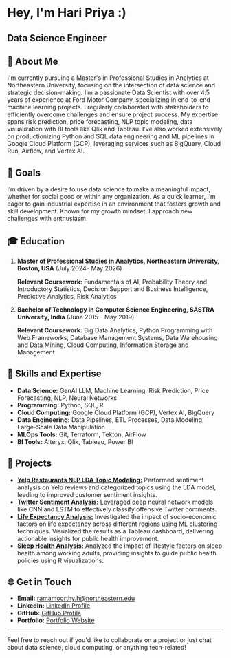 # Hey, I'm Hari Priya :) 

## Data Science Engineer

## 👋 About Me

I'm currently pursuing a Master's in Professional Studies in Analytics at Northeastern University, focusing on the intersection of data science and strategic decision-making. I’m a passionate Data Scientist with over 4.5 years of experience at Ford Motor Company, specializing in end-to-end machine learning projects. I regularly collaborated with stakeholders to efficiently overcome challenges and ensure project success. My expertise spans risk prediction, price forecasting, NLP topic modeling, data visualization with BI tools like Qlik and Tableau. I’ve also worked extensively on productionizing Python and SQL data engineering and ML pipelines in Google Cloud Platform (GCP), leveraging services such as BigQuery, Cloud Run, Airflow, and Vertex AI.

## 🎯 Goals

I’m driven by a desire to use data science to make a meaningful impact, whether for social good or within any organization. As a quick learner, I’m eager to gain industrial expertise in an environment that fosters growth and skill development. Known for my growth mindset, I approach new challenges with enthusiasm.

## 🎓 Education

1. **Master of Professional Studies in Analytics, Northeastern University, Boston, USA** (July 2024– May 2026)

   **Relevant Coursework:** Fundamentals of AI, Probability Theory and Introductory Statistics, Decision Support and Business Intelligence, Predictive Analytics, Risk Analytics

2. **Bachelor of Technology in Computer Science Engineering, SASTRA University, India** (June 2015 – May 2019) 

   **Relevant Coursework:** Big Data Analytics, Python Programming with Web Frameworks, Database Management Systems, Data Warehousing and Data Mining, Cloud Computing, Information Storage and Management

## 🌟 Skills and Expertise

- **Data Science:** GenAI LLM, Machine Learning, Risk Prediction, Price Forecasting, NLP, Neural Networks
- **Programming:** Python, SQL, R
- **Cloud Computing:** Google Cloud Platform (GCP), Vertex AI, BigQuery
- **Data Engineering:** Data Pipelines, ETL Processes, Data Modeling, Large-Scale Data Manipulation
- **MLOps Tools:** Git, Terraform, Tekton, AirFlow
- **BI Tools:** Alteryx, Qlik, Tableau, Power BI

## 🚀 Projects

- [**Yelp Restaurants NLP LDA Topic Modeling:**](https://github.com/Haripriya9851/Yelp-Restaurants-Topic-Modelling---NLP) Performed sentiment analysis on Yelp reviews and categorized topics using the LDA model, leading to improved customer sentiment insights.
- [**Twitter Sentiment Analysis:**](https://github.com/Haripriya9851/Twitter-Sentiment-Analysis) Leveraged deep neural network models like CNN and LSTM to effectively classify offensive Twitter comments.
- [**Life Expectancy Analysis:**](https://github.com/Haripriya9851/Global-Life-Expectancy-Analysis-2000-2019-Insights-from-World-Bank-Data) Investigated the impact of socio-economic factors on life expectancy across different regions using ML clustering techniques. Visualized the results as a Tableau dashboard, delivering actionable insights for public health improvement.
- [**Sleep Health Analysis:**](https://github.com/Haripriya9851/Impact-of-Physical-Lifestyle-factors-on-Sleep-Health) Analyzed the impact of lifestyle factors on sleep health among working adults, providing insights to guide public health policies using R visualizations.

## 🌐 Get in Touch

- **Email:** [ramamoorthy.h@northeastern.edu](mailto:ramamoorthy.h@northeastern.edu)
- **LinkedIn:** [LinkedIn Profile](https://www.linkedin.com/in/haripriya-ram-791595154/)
- **GitHub:** [GitHub Profile](https://github.com/Haripriya9851)
- **Portfolio:** [Portfolio Website](https://github.com/Haripriya9851/Haripriya9851/edit/main/README.md)

---

Feel free to reach out if you'd like to collaborate on a project or just chat about data science, cloud computing, or anything tech-related!
